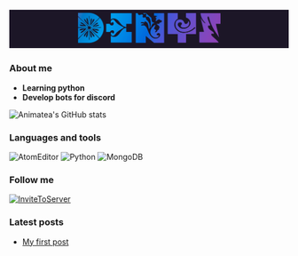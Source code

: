 [![Header](https://github.com/Animatea/Animatea/blob/main/assets/DenyS.gif)]()

### **About me**
- **Learning python**
- **Develop bots for discord**

![Animatea's GitHub stats](https://github-readme-stats.vercel.app/api?username=Animatea&show_icons=true&theme=tokyonight)

### Languages and tools
![AtomEditor](https://img.shields.io/badge/-Atom-2f3136?style=for-the-badge&logo=Atom&logoColor=white)
![Python](https://img.shields.io/badge/-Python-2f3136?style=for-the-badge&logo=Python)
![MongoDB](https://img.shields.io/badge/-MongoDB-2f3136?style=for-the-badge&logo=MongoDB&logoColor=green)

### Follow me
[![InviteToServer](https://img.shields.io/badge/-invite_to_server-2f3136?style=for-the-badge&logo=Discord)](https://discord.com/invite/KKUFRZCt4f)


### Latest posts
<!-- BLOG-POST-LIST:START -->
- [My first post](https://dev.to/animatea/my-first-post-1jn0)
<!-- BLOG-POST-LIST:END -->
